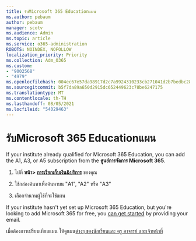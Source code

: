 ```yaml
---
title: รับMicrosoft 365 Educationแผน
ms.author: pebaum
author: pebaum
manager: scotv
ms.audience: Admin
ms.topic: article
ms.service: o365-administration
ROBOTS: NOINDEX, NOFOLLOW
localization_priority: Priority
ms.collection: Adm_O365
ms.custom:
- "9002568"
- "4979"
ms.openlocfilehash: 004ec67e57da98917d2c7a9924310233cb271041d2b7bedbc288dc9cbff26385
ms.sourcegitcommit: b5f7da89a650d2915dc652449623c78be6247175
ms.translationtype: MT
ms.contentlocale: th-TH
ms.lasthandoff: 08/05/2021
ms.locfileid: "54029463"
---
```

# <a name="get-the-microsoft-365-education-plans"></a>รับMicrosoft 365 Educationแผน

If your institute already qualified for Microsoft 365 Education, you can add the A1, A3, or A5 subscription from the **ศูนย์การจัดการ Microsoft 365**. 

1. ไปที่ **หน้า> [การเรียกเก็บเงิน&บริการ](https://go.microsoft.com/fwlink/p/?linkid=868433)** ของคุณ

2. ใช้กล่องค้นหาเพื่อค้นหาบน "A1", "A2" หรือ "A3"

3. เลือกจํานวนผู้ใช้ที่จะใช้แผน

If your institute hasn't yet set up Microsoft 365 Education, but you're looking to add Microsoft 365 for free, you [can get started](https://www.microsoft.com/education/products/office) by providing your email.

 เมื่อต้องการเปรียบเทียบแผน ให้ดูแผน[ต่างๆ ของนักเรียน](https://www.microsoft.com/microsoft-365/academic/compare-office-365-education-plans?activetab=tab:primaryr1)[และ ครู อาจารย์ และเจ้าหน้าที่](https://www.microsoft.com/microsoft-365/academic/compare-office-365-education-plans?activetab=tab:primaryr2)
